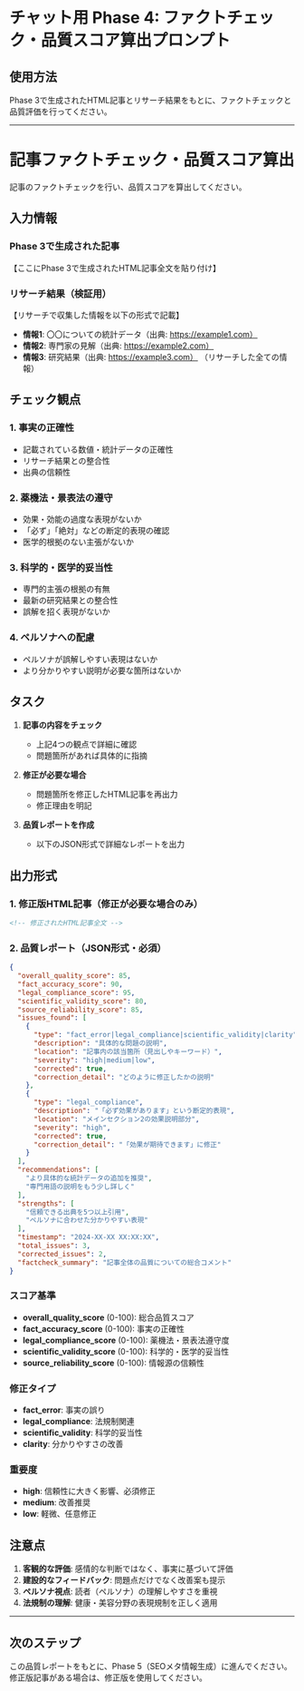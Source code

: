 # チャット用 Phase 4: ファクトチェック・品質スコア算出プロンプト

## 使用方法
Phase 3で生成されたHTML記事とリサーチ結果をもとに、ファクトチェックと品質評価を行ってください。

---

# 記事ファクトチェック・品質スコア算出

記事のファクトチェックを行い、品質スコアを算出してください。

## 入力情報

### Phase 3で生成された記事
【ここにPhase 3で生成されたHTML記事全文を貼り付け】

### リサーチ結果（検証用）
【リサーチで収集した情報を以下の形式で記載】
- **情報1**: 〇〇についての統計データ（出典: https://example1.com）
- **情報2**: 専門家の見解（出典: https://example2.com）
- **情報3**: 研究結果（出典: https://example3.com）
（リサーチした全ての情報）

## チェック観点

### 1. 事実の正確性
- 記載されている数値・統計データの正確性
- リサーチ結果との整合性
- 出典の信頼性

### 2. 薬機法・景表法の遵守
- 効果・効能の過度な表現がないか
- 「必ず」「絶対」などの断定的表現の確認
- 医学的根拠のない主張がないか

### 3. 科学的・医学的妥当性
- 専門的主張の根拠の有無
- 最新の研究結果との整合性
- 誤解を招く表現がないか

### 4. ペルソナへの配慮
- ペルソナが誤解しやすい表現はないか
- より分かりやすい説明が必要な箇所はないか

## タスク

1. **記事の内容をチェック**
   - 上記4つの観点で詳細に確認
   - 問題箇所があれば具体的に指摘

2. **修正が必要な場合**
   - 問題箇所を修正したHTML記事を再出力
   - 修正理由を明記

3. **品質レポートを作成**
   - 以下のJSON形式で詳細なレポートを出力

## 出力形式

### 1. 修正版HTML記事（修正が必要な場合のみ）
```html
<!-- 修正されたHTML記事全文 -->
```

### 2. 品質レポート（JSON形式・必須）
```json
{
  "overall_quality_score": 85,
  "fact_accuracy_score": 90,
  "legal_compliance_score": 95,
  "scientific_validity_score": 80,
  "source_reliability_score": 85,
  "issues_found": [
    {
      "type": "fact_error|legal_compliance|scientific_validity|clarity",
      "description": "具体的な問題の説明",
      "location": "記事内の該当箇所（見出しやキーワード）",
      "severity": "high|medium|low",
      "corrected": true,
      "correction_detail": "どのように修正したかの説明"
    },
    {
      "type": "legal_compliance",
      "description": "「必ず効果があります」という断定的表現",
      "location": "メインセクション2の効果説明部分",
      "severity": "high",
      "corrected": true,
      "correction_detail": "「効果が期待できます」に修正"
    }
  ],
  "recommendations": [
    "より具体的な統計データの追加を推奨",
    "専門用語の説明をもう少し詳しく"
  ],
  "strengths": [
    "信頼できる出典を5つ以上引用",
    "ペルソナに合わせた分かりやすい表現"
  ],
  "timestamp": "2024-XX-XX XX:XX:XX",
  "total_issues": 3,
  "corrected_issues": 2,
  "factcheck_summary": "記事全体の品質についての総合コメント"
}
```

### スコア基準
- **overall_quality_score** (0-100): 総合品質スコア
- **fact_accuracy_score** (0-100): 事実の正確性
- **legal_compliance_score** (0-100): 薬機法・景表法遵守度
- **scientific_validity_score** (0-100): 科学的・医学的妥当性
- **source_reliability_score** (0-100): 情報源の信頼性

### 修正タイプ
- **fact_error**: 事実の誤り
- **legal_compliance**: 法規制関連
- **scientific_validity**: 科学的妥当性
- **clarity**: 分かりやすさの改善

### 重要度
- **high**: 信頼性に大きく影響、必須修正
- **medium**: 改善推奨
- **low**: 軽微、任意修正

## 注意点

1. **客観的な評価**: 感情的な判断ではなく、事実に基づいて評価
2. **建設的なフィードバック**: 問題点だけでなく改善案も提示
3. **ペルソナ視点**: 読者（ペルソナ）の理解しやすさを重視
4. **法規制の理解**: 健康・美容分野の表現規制を正しく適用

---

## 次のステップ
この品質レポートをもとに、Phase 5（SEOメタ情報生成）に進んでください。修正版記事がある場合は、修正版を使用してください。